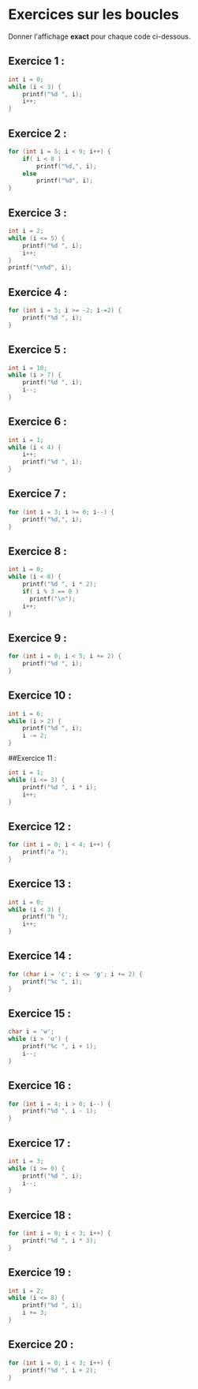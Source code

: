# Exercices sur les boucles

Donner l'affichage **exact** pour chaque code ci-dessous.

## Exercice 1 :
```c
int i = 0;
while (i < 3) {
    printf("%d ", i);
    i++;
}
```

## Exercice 2 :
```c
for (int i = 5; i < 9; i++) {
    if( i < 8 )
        printf("%d,", i);
    else
        printf("%d", i);
}
```

## Exercice 3 :
```c
int i = 2;
while (i <= 5) {
    printf("%d ", i);
    i++;
}
printf("\n%d", i);
```

## Exercice 4 :
```c
for (int i = 5; i >= -2; i-=2) {
    printf("%d ", i);
}
```

## Exercice 5 :
```c
int i = 10;
while (i > 7) {
    printf("%d ", i);
    i--;
}
```

## Exercice 6 :
```c
int i = 1;
while (i < 4) {
    i++;
    printf("%d ", i);
}
```

## Exercice 7 :
```c
for (int i = 3; i >= 0; i--) {
    printf("%d,", i);
}
```

## Exercice 8 :
```c
int i = 0;
while (i < 8) {
    printf("%d ", i * 2);
    if( i % 3 == 0 )
      printf("\n");
    i++;
}
```

## Exercice 9 :
```c
for (int i = 0; i < 5; i += 2) {
    printf("%d ", i);
}
```

## Exercice 10 :
```c
int i = 6;
while (i > 2) {
    printf("%d ", i);
    i -= 2;
}
```

##Exercice 11 :
```c
int i = 1;
while (i <= 3) {
    printf("%d ", i * i);
    i++;
}
```

## Exercice 12 :
```c
for (int i = 0; i < 4; i++) {
    printf("a ");
}
```

## Exercice 13 :
```c
int i = 0;
while (i < 3) {
    printf("b ");
    i++;
}
```

## Exercice 14 :
```c
for (char i = 'c'; i <= 'g'; i += 2) {
    printf("%c ", i);
}
```

## Exercice 15 :
```c
char i = 'w';
while (i > 'u') {
    printf("%c ", i + 1);
    i--;
}
```

## Exercice 16 :
```c
for (int i = 4; i > 0; i--) {
    printf("%d ", i - 1);
}
```

## Exercice 17 :
```c
int i = 3;
while (i >= 0) {
    printf("%d ", i);
    i--;
}
```

## Exercice 18 :
```c
for (int i = 0; i < 3; i++) {
    printf("%d ", i * 3);
}
```

## Exercice 19 :
```c
int i = 2;
while (i <= 8) {
    printf("%d ", i);
    i += 3;
}
```

## Exercice 20 :
```c
for (int i = 0; i < 3; i++) {
    printf("%d ", i + 2);
}
```
